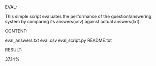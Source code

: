 EVAL:

This simple script evaluates the performance of the question/answering system by comparing its answers(csv) against actual answers(txt). 


CONTENT:

eval_answers.txt
eval.csv
eval_script.py
README.txt


RESULT:

37.14%
